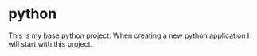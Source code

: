 # python
This is my base python project. When creating a new python application I will start with this project. 
